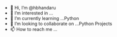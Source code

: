 - 👋 Hi, I’m @hbhandaru
- 👀 I’m interested in ...
- 🌱 I’m currently learning ...Python
- 💞️ I’m looking to collaborate on ...Python Projects
- 📫 How to reach me ...

<!---
hbhandaru/hbhandaru is a ✨ special ✨ repository because its `README.md` (this file) appears on your GitHub profile.
You can click the Preview link to take a look at your changes.
--->
